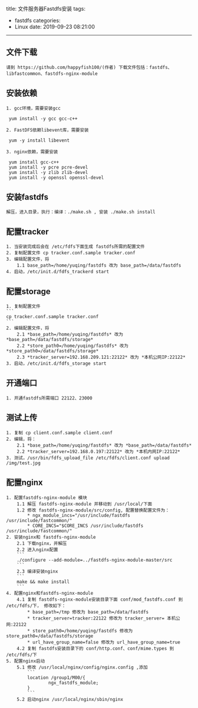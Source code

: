 title: 文件服务器Fastdfs安装
tags:
  - fastdfs
categories:
  - Linux
date: 2019-09-23 08:21:00
---
## 文件下载
	请到 https://github.com/happyfish100/(作者) 下载文件包括：fastdfs、libfastcommon、fastdfs-nginx-module
## 安装依赖
	1. gcc环境，需要安装gcc
   ```
	yum install -y gcc gcc-c++
   ```
	2. FastDFS依赖libevent库，需要安装
   ```
	yum -y install libevent
   ```
	3. nginx依赖，需要安装
   ```
	yum install gcc-c++
	yum install -y pcre pcre-devel
	yum install -y zlib zlib-devel
	yum install -y openssl openssl-devel
   ```
## 安装fastdfs
	解压，进入目录，执行：编译：./make.sh , 安装 ./make.sh install
## 配置tracker
	1. 当安装完成后会在 /etc/fdfs下面生成 fastdfs所需的配置文件
	2. 复制配置文件 cp tracker.conf.sample tracker.conf
	3. 编辑配置文件，将 
		1.1 base_path=/home/yuqing/fastdfs 改为 base_path=/data/fastdfs
	4. 启动，/etc/init.d/fdfs_trackerd start
## 配置storage
	1. 复制配置文件 
    ```
    cp tracker.conf.sample tracker.conf
    ```
	2. 编辑配置文件，将 
		2.1 *base_path=/home/yuqing/fastdfs* 改为 *base_path=/data/fastdfs/storage*
		2.2 *store_path0=/home/yuqing/fastdfs* 改为 *store_path0=/data/fastdfs/storage*
		2.3 *tracker_server=192.168.209.121:22122* 改为 *本机公网IP:22122*
	3. 启动，/etc/init.d/fdfs_storage start
## 开通端口
	1. 开通fastdfs所需端口 22122、23000
## 测试上传
	1. 复制 cp client.conf.sample client.conf
	2. 编辑，将：
		2.1 *base_path=/home/yuqing/fastdfs* 改为 *base_path=/data/fastdfs*
		2.2 *tracker_server=192.168.0.197:22122* 改为 *本机内网IP:22122*
	3. 测试，/usr/bin/fdfs_upload_file /etc/fdfs/client.conf upload /img/test.jpg
## 配置nginx
	1. 配置fastdfs-nginx-module 模块
		1.1 解压 fastdfs-nginx-module 并移动到 /usr/local/下面
		1.2 修改 fastdfs-nginx-module/src/config, 配置替换配置文件为：
			* ngx_module_incs="/usr/include/fastdfs /usr/include/fastcommon/"
			* CORE_INCS="$CORE_INCS /usr/include/fastdfs /usr/include/fastcommon/"
	2. 安装nginx和 fastdfs-nginx-module
		2.1 下载nginx，并解压
		2.2 进入nginx配置 
		```
		./configure --add-module=../fastdfs-nginx-module-master/src
		```
		2.3 编译安装nginx
		```
		make && make install
		```
	4. 配置nginx和fastdfs-nginx-module
		4.1 复制 fastdfs-nginx-module安装目录下面 conf/mod_fastdfs.conf 到 /etc/fdfs/下， 修改如下：
			* base_path=/tmp 修改为 base_path=/data/fastdfs
			* tracker_server=tracker:22122 修改为 tracker_server= 本机公网:22122
			* store_path0=/home/yuqing/fastdfs 修改为 store_path0=/data/fastdfs/storage
			* url_have_group_name=false 修改为 url_have_group_name=true
		4.2 复制 fastdfs安装目录下的 conf/http.conf、conf/mime.types 到 /etc/fdfs/下
	5. 配置nginx启动
		5.1 修改 /usr/local/nginx/config/nginx.config ,添加
			```
			location /group1/M00/{
					ngx_fastdfs_module;
			}
			```
		5.2 启动nginx /usr/local/nginx/sbin/nginx